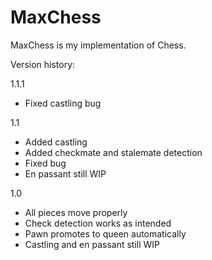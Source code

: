 # MaxChess

MaxChess is my implementation of Chess.

Version history:

1.1.1
  - Fixed castling bug
  
1.1
  - Added castling
  - Added checkmate and stalemate detection
  - Fixed bug
  - En passant still WIP

1.0
  - All pieces move properly
  - Check detection works as intended
  - Pawn promotes to queen automatically
  - Castling and en passant still WIP
